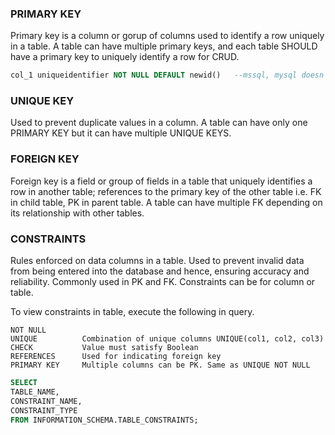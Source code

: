 ### PRIMARY KEY

Primary key is a column or gorup of columns used to identify a row uniquely in a table. A table can have multiple primary keys, and each table SHOULD have a primary key to uniquely identify a row for CRUD.

```sql
col_1 uniqueidentifier NOT NULL DEFAULT newid()   --mssql, mysql doesn't allow
```

### UNIQUE KEY

Used to prevent duplicate values in a column. A table can have only one PRIMARY KEY but it can have multiple UNIQUE KEYS.

### FOREIGN KEY

Foreign key is a field or group of fields in a table that uniquely identifies a row in another table; references to the primary key of the other table i.e. FK in child table, PK in parent table. A table can have multiple FK depending on its relationship with other tables.

### CONSTRAINTS

Rules enforced on data columns in a table. Used to prevent invalid data from being entered into the database and hence, ensuring accuracy and reliability.
Commonly used in PK and FK. Constraints can be for column or table.

To view constraints in table, execute the following in query.

```
NOT NULL
UNIQUE          Combination of unique columns UNIQUE(col1, col2, col3)
CHECK           Value must satisfy Boolean
REFERENCES      Used for indicating foreign key
PRIMARY KEY     Multiple columns can be PK. Same as UNIQUE NOT NULL
```

```sql
SELECT
TABLE_NAME,
CONSTRAINT_NAME,
CONSTRAINT_TYPE
FROM INFORMATION_SCHEMA.TABLE_CONSTRAINTS;
```
